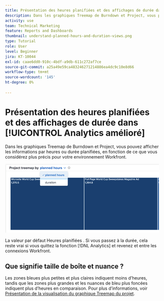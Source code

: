 ```yaml
---
title: Présentation des heures planifiées et des affichages de durée dans [!UICONTROL Analytics amélioré]
description: Dans les graphiques Treemap de Burndown et Project, vous pouvez afficher les informations par heures ou durée planifiées.
activity: use
team: Technical Marketing
feature: Reports and Dashboards
thumbnail: understand-planned-hours-and-duration-views.png
type: Tutorial
role: User
level: Beginner
jira: KT-10044
exl-id: caae6dd0-910c-4bdf-a9db-611c272af7ce
source-git-commit: a25a49e59ca483246271214886ea4dc9c10e8d66
workflow-type: tm+mt
source-wordcount: '145'
ht-degree: 0%

---
```


# Présentation des heures planifiées et des affichages de durée dans [!UICONTROL Analytics amélioré]

Dans les graphiques Treemap de Burndown et Project, vous pouvez afficher les informations par heures ou durée planifiées, en fonction de ce que vous considérez plus précis pour votre environnement Workfront.

![Image permettant de sélectionner une durée planifiée plutôt que des heures planifiées](assets/section-1-5.png)



La valeur par défaut Heures planifiées . Si vous passez à la durée, cela reste vrai si vous quittez la fonction [!DNL Analytics] et revenez et entre les connexions Workfront.

## Que signifie taille de boîte et nuance ?

Les zones bleues plus petites et plus claires indiquent moins d’heures, tandis que les zones plus grandes et les nuances de bleu plus foncées indiquent plus d’heures en comparaison. Pour plus d’informations, voir [Présentation de la visualisation du graphique Treemap du projet](https://experienceleague.adobe.com/docs/workfront/using/reporting/enhanced-analytics/project-treemap-overview.html?lang=en).
